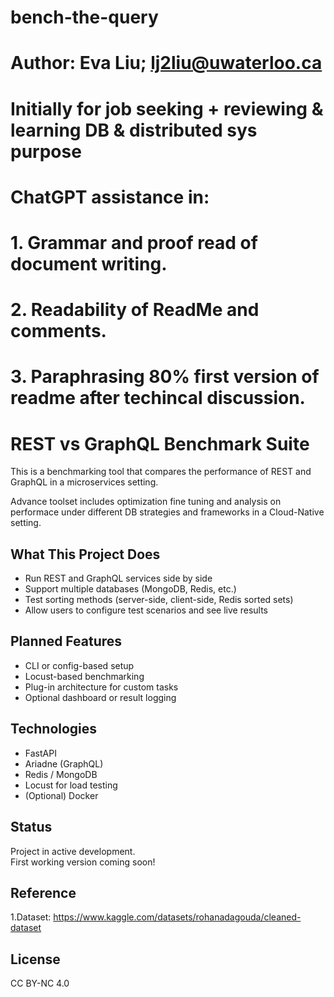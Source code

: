 # bench-the-query
# Author: Eva Liu; lj2liu@uwaterloo.ca
# Initially for job seeking + reviewing & learning DB & distributed sys purpose
# ChatGPT assistance in: 
# 1. Grammar and proof read of document writing. 
# 2. Readability of ReadMe and comments. 
# 3. Paraphrasing 80% first version of readme after techincal discussion. 
# REST vs GraphQL Benchmark Suite 

This is a benchmarking tool that compares the performance of REST and GraphQL in a microservices setting. 

Advance toolset includes optimization fine tuning and analysis on performace under different DB strategies and frameworks in a Cloud-Native setting. 

##  What This Project Does

- Run REST and GraphQL services side by side
- Support multiple databases (MongoDB, Redis, etc.)
- Test sorting methods (server-side, client-side, Redis sorted sets)
- Allow users to configure test scenarios and see live results

##  Planned Features

- CLI or config-based setup
- Locust-based benchmarking
- Plug-in architecture for custom tasks
- Optional dashboard or result logging

## Technologies

- FastAPI
- Ariadne (GraphQL)
- Redis / MongoDB
- Locust for load testing
- (Optional) Docker

## Status

 Project in active development.  
First working version coming soon!

## Reference
1.Dataset: https://www.kaggle.com/datasets/rohanadagouda/cleaned-dataset 

##  License

CC BY-NC 4.0


